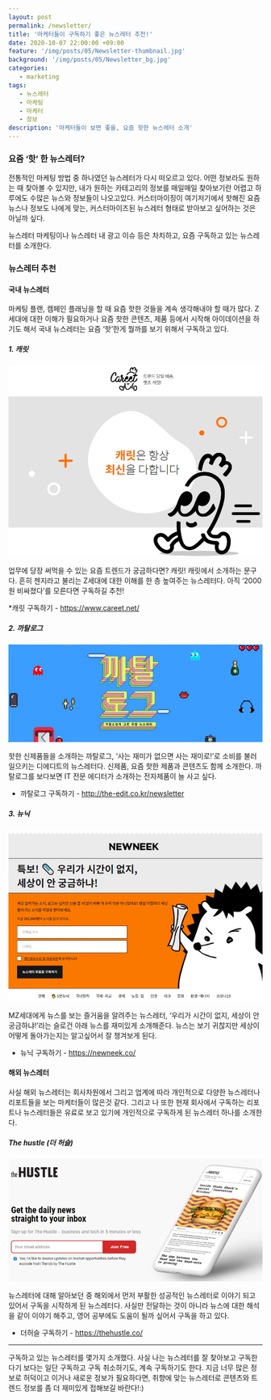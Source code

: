 ```yaml
---
layout: post
permalink: /newsletter/
title: '마케터들이 구독하기 좋은 뉴스레터 추천!'
date: 2020-10-07 22:00:00 +09:00
feature: '/img/posts/05/Newsletter-thumbnail.jpg'
background: '/img/posts/05/Newsletter_bg.jpg'
categories:
   - marketing
tags:
   - 뉴스레터
   - 마케팅
   - 마케터
   - 정보
description: '마케터들이 보면 좋을, 요즘 핫한 뉴스레터 소개'
---
```

### 요즘 ‘핫’ 한 뉴스레터?

전통적인 마케팅 방법 중 하나였던 뉴스레터가 다시 떠오르고 있다. 어떤 정보라도 원하는 때 찾아볼 수 있지만, 내가 원하는 카테고리의 정보를 매일매일 찾아보기란 어렵고 하루에도 수많은 뉴스와 정보들이 나오고있다. 커스터마이징이 여기저기에서 핫해진 요즘 뉴스나 정보도 나에게 맞는, 커스터마이즈된 뉴스레터 형태로 받아보고 싶어하는 것은 아닐까 싶다.

뉴스레터 마케팅이나 뉴스레터 내 광고 이슈 등은 차치하고, 요즘 구독하고 있는 뉴스레터를 소개한다.


### 뉴스레터 추천

#### 국내 뉴스레터

마케팅 플랜, 캠페인 플래닝을 할 때 요즘 핫한 것들을 계속 생각해내야 할 때가 많다. Z세대에 대한 이해가 필요하거나 요즘 핫한 콘텐츠, 제품 등에서 시작해 아이데이션을 하기도 해서 국내 뉴스레터는 요즘 ‘핫’한게 뭘까를 보기 위해서 구독하고 있다.

##### 1. 캐릿

  ![블로그이미지](/img/posts/05/Newsletter-1.jpg)

  업무에 당장 써먹을 수 있는 요즘 트렌드가 궁금하다면? 캐릿!
  캐릿에서 소개하는 문구다. 흔히 젠지라고 불리는 Z세대에 대한 이해를 한 층 높여주는 뉴스레터다. 아직 ‘2000원 비싸졌다’를 모른다면 구독하길 추천!

  *캐릿 구독하기 - <https://www.careet.net/>

##### 2. 까탈로그

  ![블로그이미지](/img/posts/05/Newsletter-2.jpg)

  핫한 신제품들을 소개하는 까탈로그, ‘사는 재미가 없으면 사는 재미로!’로 소비를 불러일으키는 디에디트의 뉴스레터다. 신제품, 요즘 핫한 제품과 콘텐츠도 함께 소개한다. 까탈로그를 보다보면 IT 전문 에디터가 소개하는 전자제품이 늘 사고 싶다.
* 까탈로그 구독하기 - <http://the-edit.co.kr/newsletter>

##### 3. 뉴닉

  ![블로그이미지](/img/posts/05/Newsletter-3.jpg)

  MZ세대에게 뉴스를 보는 즐거움을 알려주는 뉴스레터, ‘우리가 시간이 없지, 세상이 안 궁금하냐!’라는 슬로건 아래 뉴스를 재미있게 소개해준다. 뉴스는 보기 귀찮지만 세상이 어떻게 돌아가는지는 알고싶어서 잘 챙겨보게 된다.
* 뉴닉 구독하기 - <https://newneek.co/>



#### 해외 뉴스레터

사실 해외 뉴스레터는 회사차원에서 그리고 업계에 따라 개인적으로 다양한 뉴스레터나 리포트들을 보는 마케터들이 많은것 같다. 그리고 나 또한 현재 회사에서 구독하는 리포트나 뉴스레터들은 유료로 보고 있기에 개인적으로 구독하게 된 뉴스레터 하나를 소개한다.

##### The hustle (더 허슬)

  ![블로그이미지](/img/posts/05/Newsletter-4.jpg)

  뉴스레터에 대해 알아보던 중 해외에서 먼저 부활한 성공적인 뉴스레터로 이야기 되고 있어서 구독을 시작하게 된 뉴스레터다. 사실만 전달하는 것이 아니라 뉴스에 대한 해석을 같이 이야기 해주고, 영어 공부에도 도움이 될까 싶어서 구독을 하고 있다.
* 더허슬 구독하기 - <https://thehustle.co/>

***

구독하고 있는 뉴스레터를 몇가지 소개했다. 사실 나는 뉴스레터를 잘 찾아보고 구독한다기 보다는 일단 구독하고 구독 취소하기도, 계속 구독하기도 한다. 지금 너무 많은 정보로 허덕이고 이거나 새로운 정보가 필요하다면, 취향에 맞는 뉴스레터로 콘텐츠와 트렌드 정보를 좀 더 재미있게 접해보길 바란다!:)

